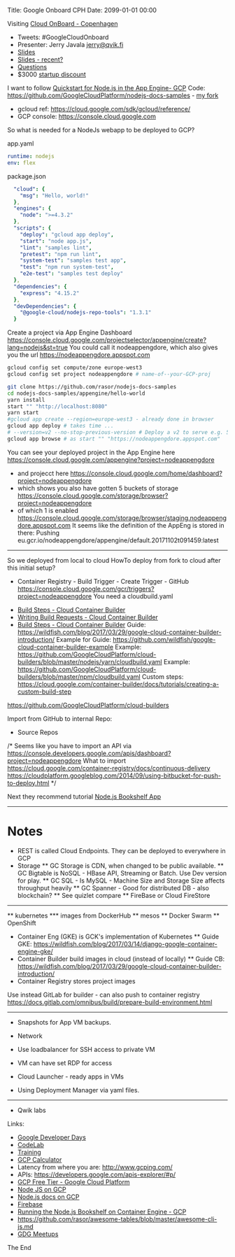 Title: Google Onboard CPH
Date: 2099-01-01 00:00

Visiting [Cloud OnBoard - Copenhagen](https://lp.google-mkto.com/2017-OnBoard-Copenhagen)

* Tweets: #GoogleCloudOnboard
* Presenter: Jerry Javala jerry@qvik.fi
* [Slides](http://go.google-mkto.com/gz024AC0l109PC02T304FH9)
* [Slides - recent?](https://docs.google.com/presentation/d/1QKqBMBDjStbnerGXyNrhd2nw3nPYdNHGfSs3T70kfHU/edit?usp=sharing_eip&ts=59faf77d)
* [Questions](Goo.gl/J79Jqx)
* $3000 [startup discount](Goo.gl/MmNLGG)

I want to follow [Quickstart for Node.js in the App Engine- GCP](https://cloud.google.com/nodejs/getting-started/hello-world)
Code: <https://github.com/GoogleCloudPlatform/nodejs-docs-samples> - [my fork](https://github.com/rasor/nodejs-docs-samples)

* gcloud ref: https://cloud.google.com/sdk/gcloud/reference/  
* GCP console: https://console.cloud.google.com  

So what is needed for a NodeJs webapp to be deployed to GCP?

app.yaml

```yaml
runtime: nodejs
env: flex
```

package.json

```yaml
  "cloud": {
    "msg": "Hello, world!"
  },
  "engines": {
    "node": ">=4.3.2"
  },
  "scripts": {
    "deploy": "gcloud app deploy", 
    "start": "node app.js",
    "lint": "samples lint",
    "pretest": "npm run lint",
    "system-test": "samples test app",
    "test": "npm run system-test",
    "e2e-test": "samples test deploy"
  },
  "dependencies": {
    "express": "4.15.2"
  },
  "devDependencies": {
    "@google-cloud/nodejs-repo-tools": "1.3.1"
  }
 ```

Create a project via App Engine Dashboard
https://console.cloud.google.com/projectselector/appengine/create?lang=nodejs&st=true
You could call it nodeappengdore, which also gives you the url
<https://nodeappengdore.appspot.com>

```bash
gcloud config set compute/zone europe-west3
gcloud config set project nodeappengdore # name-of--your-GCP-proj
```

```bash
git clone https://github.com/rasor/nodejs-docs-samples
cd nodejs-docs-samples/appengine/hello-world
yarn install
start "" "http://localhost:8080"
yarn start
#gcloud app create --region=europe-west3 - already done in browser
gcloud app deploy # takes time ...
# --version=v2 --no-stop-previous-version # Deploy a v2 to serve e.g. 50%
gcloud app browse # as start "" "https://nodeappengdore.appspot.com"
```

You can see your deployed project in the App Engine here 
https://console.cloud.google.com/appengine?project=nodeappengdore
- and projecct here
https://console.cloud.google.com/home/dashboard?project=nodeappengdore
- which shows you also have gotten 5 buckets of storage
https://console.cloud.google.com/storage/browser?project=nodeappengdore
- of which 1 is enabled
https://console.cloud.google.com/storage/browser/staging.nodeappengdore.appspot.com
It seems like the definition of the AppEng is stored in there:
Pushing eu.gcr.io/nodeappengdore/appengine/default.20171102t091459:latest

--------------

So we deployed from local to cloud
HowTo deploy from fork to cloud after this initial setup?
- Container Registry - Build Trigger - Create Trigger - GitHub
https://console.cloud.google.com/gcr/triggers?project=nodeappengdore
You need a cloudbuild.yaml
* [Build Steps - Cloud Container Builder](https://cloud.google.com/container-builder/docs/concepts/build-steps)
* [Writing Build Requests - Cloud Container Builder](https://cloud.google.com/container-builder/docs/how-to/writing-build-requests)
* [Build Steps - Cloud Container Builder](https://cloud.google.com/container-builder/docs/concepts/build-steps)
Guide: https://wildfish.com/blog/2017/03/29/google-cloud-container-builder-introduction/
Example for Guide: https://github.com/wildfish/google-cloud-container-builder-example
Example: https://github.com/GoogleCloudPlatform/cloud-builders/blob/master/nodejs/yarn/cloudbuild.yaml
Example: https://github.com/GoogleCloudPlatform/cloud-builders/blob/master/npm/cloudbuild.yaml
Custom steps: https://cloud.google.com/container-builder/docs/tutorials/creating-a-custom-build-step

https://github.com/GoogleCloudPlatform/cloud-builders

Import from GitHub to internal Repo:
- Source Repos

/*
Seems like you have to import an API via  
https://console.developers.google.com/apis/dashboard?project=nodeappengdore
What to import
https://cloud.google.com/container-registry/docs/continuous-delivery
https://cloudplatform.googleblog.com/2014/09/using-bitbucket-for-push-to-deploy.html
*/


Next they recommend tutorial [Node.js Bookshelf App](https://cloud.google.com/nodejs/getting-started/tutorial-app)

--------------

# Notes

* REST is called Cloud Endpoints. They can be deployed to everywhere in GCP
* Storage
** GC Storage is CDN, when changed to be public available.
** GC Bigtable is NoSQL - HBase API, Streaming or Batch. Use Dev version for play.
** GC SQL - Is MySQL - Machine Size and Storage Size affects throughput heavily
** GC Spanner - Good for distributed DB - also blockchain?
** See quizlet compare
** FireBase or Cloud FireStore
-------------

** kubernetes
*** images from DockerHub
** mesos
** Docker Swarm
** OpenShift

* Container Eng (GKE) is GCK's implementation of Kubernetes
** Guide GKE: https://wildfish.com/blog/2017/03/14/django-google-container-engine-gke/
* Container Builder build images in cloud (instead of locally)
** Guide CB: https://wildfish.com/blog/2017/03/29/google-cloud-container-builder-introduction/
* Container Registry stores project images

Use instead GitLab for builder - can also push to container registry
https://docs.gitlab.com/omnibus/build/prepare-build-environment.html

--------------

* Snapshots for App VM backups. 

* Network
* Use loadbalancer for SSH access to private VM
* VM can have set RDP for access

* Cloud Launcher - ready apps in VMs
- Using Deployment Manager via yaml files.


--------------

* Qwik labs

Links:

* [Google Developer Days](https://developers.google.com/events/gdd-europe/)
* [CodeLab](https://codelabs.developers.google.com/)
* [Training](https://cloud.google.com/training/)
* [GCP Calculator](https://cloud.google.com/products/calculator/)
* Latency from where you are: <http://www.gcping.com/>
* APIs: <https://developers.google.com/apis-explorer/#p/>
* [GCP Free Tier - Google Cloud Platform](https://cloud.google.com/free/?utm_term=outbound-team)
* [Node JS on GCP](https://cloud.google.com/nodejs/)
* [Node.js docs on GCP](https://cloud.google.com/nodejs/docs/)
* [Firebase](https://firebase.google.com/)
* [Running the Node.js Bookshelf on Container Engine - GCP](https://cloud.google.com/nodejs/tutorials/bookshelf-on-container-engine)
* https://github.com/rasor/awesome-tables/blob/master/awesome-cli-js.md
* [GDG Meetups](https://www.meetup.com/pro/gdg/)

The End
